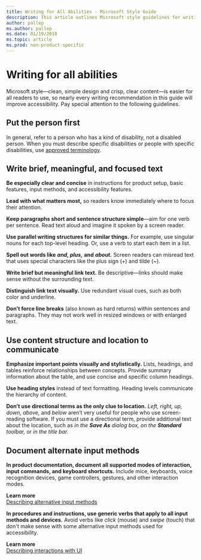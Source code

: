```yaml
---
title: Writing for All Abilities - Microsoft Style Guide
description: This article outlines Microsoft style guidelines for writing in order to improve accessibility.
author: pallep
ms.author: pallep
ms.date: 01/19/2018
ms.topic: article
ms.prod: non-product-specific
---
```


# Writing for all abilities

Microsoft style—clean, simple design and crisp, clear content—is easier
for all readers to use, so nearly every writing recommendation in
this guide will improve accessibility. Pay special attention to the
following guidelines. 

## Put the person first

In general, refer to a person who has a kind of disability, not a
disabled person. When you must describe specific disabilities
or people with specific disabilities, use [approved terminology](~/a-z-word-list-term-collections/term-collections/accessibility-terms.md "Accessibility term collection"). 

## Write brief, meaningful, and focused text

**Be especially clear and concise** in instructions for product setup, basic features, input methods, and accessibility features. 

**Lead with what matters most,** so readers know immediately where to focus their attention. 

**Keep paragraphs short and sentence structure simple**—aim for one verb per sentence. Read text aloud and imagine it spoken by a screen reader. 

**Use parallel writing structures for similar things.** For example, use singular nouns for each top-level heading. Or, use a verb to start each item in a list.

**Spell out words like** ***and, plus,*** **and** ***about.*** Screen readers can misread text that uses special characters like the plus sign (+) and tilde (~). 

**Write brief but meaningful link text.** Be descriptive—links should make sense without the surrounding text. 

**Distinguish link text visually.** Use redundant visual cues, such as both color and underline. 

**Don’t force line breaks** (also known as hard returns) within sentences and paragraphs. They may not work well in resized windows or with enlarged text.

## Use content structure and location to communicate

**Emphasize important points visually and stylistically.** Lists,
headings, and tables reinforce relationships between
concepts. Provide summary information about the table, and use
concise and specific column headings.

**Use heading styles** instead of text formatting. Heading levels communicate the hierarchy of content.

**Don’t use directional terms as the only clue to location.** *Left, right, up, down, above,* and *below*
aren’t very useful for people who use screen-reading software. If
you must use a directional term, provide additional text
about the location, such as *in the* ***Save As*** *dialog box, on the* ***Standard*** *toolbar,* or *in the title bar.* 

## Document alternate input methods

**In product documentation, document all supported modes of interaction, input commands, and keyboard shortcuts.** Include mice, keyboards, voice recognition devices, game controllers, gestures, and other interaction modes. 

**Learn more**  
[Describing alternative input methods](~/procedures-instructions/describing-alternative-input-methods.md)

**In procedures and instructions, use generic verbs that apply to all input methods and devices.** Avoid verbs like *click* (mouse) and *swipe* (touch) that don't make sense with some alternative input methods used for accessibility. 

**Learn more**  
[Describing interactions with UI](~/procedures-instructions/describing-interactions-with-ui.md)
